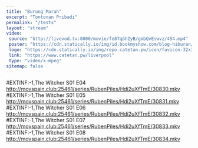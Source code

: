```yaml
---
title: "Burung Marah"
excerpt: "Tontonan Pribadi"
permalink: "/tests"
layout: "stream"
video:
 source: "http://livevod.tv:8000/movie/fe87qGhZyB/gmbQvEswvz/454.mp4"
 poster: "https://cdn.statically.io/img/id.bookmyshow.com/blog-hiburan/wp-content/uploads/2017/02/sun-plaza-medan-cinemaxx-bioskop-1024x576.jpg?filter=grayscale"
 logo: "https://cdn.statically.io/img/repo.catetan.pw/icon/favicon-32x32.png"
 link: "https://www.catetan.pw/liverpool"
 type: "video/x-mpeg"
sitemap: false
---
```

#EXTINF:-1,The Witcher S01 E04
http://movspain.club:25461/series/RubenPiles/Hdi2uXfTmE/30830.mkv
#EXTINF:-1,The Witcher S01 E05
http://movspain.club:25461/series/RubenPiles/Hdi2uXfTmE/30831.mkv
#EXTINF:-1,The Witcher S01 E06
http://movspain.club:25461/series/RubenPiles/Hdi2uXfTmE/30832.mkv
#EXTINF:-1,The Witcher S01 E07
http://movspain.club:25461/series/RubenPiles/Hdi2uXfTmE/30833.mkv
#EXTINF:-1,The Witcher S01 E08
http://movspain.club:25461/series/RubenPiles/Hdi2uXfTmE/30834.mkv
